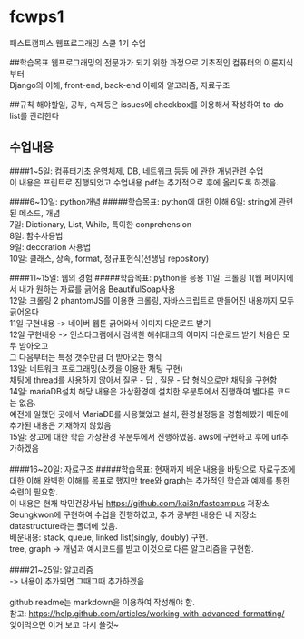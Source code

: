# fcwps1
패스트캠퍼스 웹프로그래밍 스쿨 1기 수업

##학습목표
웹프로그래밍의 전문가가 되기 위한 과정으로 기초적인 컴퓨터의 이론지식부터<br>
Django의 이해, front-end, back-end 이해와 알고리즘, 자료구조<br>

##규칙
해야할일, 공부, 숙제등은 issues에 checkbox를 이용해서 작성하여 to-do list를 관리한다

## 수업내용 
####1~5일: 컴퓨터기초
운영체제, DB, 네트워크 등등 에 관한 개념관련 수업<br>
이 내용은 프린트로 진행되었고 수업내용 pdf는 추가적으로 후에 올리도록 하겠음.<br>

####6~10일: python개념
#####학습목표: python에 대한 이해
6일: string에 관련된 메소드, 개념<br>
7일: Dictionary, List, While, 특이한 conprehension<br>
8일: 함수사용법<br>
9일: decoration 사용법<br>
10일: 클래스, 상속, format, 정규표현식(선생님 repository)<br>

####11~15일: 웹의 경험
#####학습목표: python을 응용
11일: 크롤링 1(웹 페이지에서 내가 원하는 자료를 긁어옴 BeautifulSoap사용<br>
12일: 크롤링 2 phantomJS를 이용한 크롤링, 자바스크립트로 만들어진 내용까지 모두 긁어온다<br>
11일 구현내용 -> 네이버 웹툰 긁어와서 이미지 다운로드 받기<br>
12일 구현내용 -> 인스타그램에서 검색한 해쉬태크의 이미지 다운로드 받기 처음은 모두 받아오고<br>
그 다음부터는 특정 갯수만큼 더 받아오는 형식<br>
13일: 네트워크 프로그래밍(소캣을 이용한 채팅 구현)<br>
채팅에 thread를 사용하지 않아서 질문 - 답 , 질문 - 답 형식으로만 채팅을 구현함<br>
14일: mariaDB설치 해당 내용은 가상환경에 설치한 우분투에서 진행하여 별다른 코드는 없음.<br>
예전에 일했던 곳에서 MariaDB를 사용했었고 설치, 환경설정등을 경험해봤기 때문에<br>
추가된 내용은 기재하지 않았음<br>
15일: 장고에 대한 학습 가상환경 우분투에서 진행하였음. aws에 구현하고 후에 url추가하겠음<br>
<br>
####16~20일: 자료구조
#####학습목표: 현재까지 배운 내용을 바탕으로 자료구조에 대한 이해
완벽한 이해를 목표로 했지만 tree와 graph는 추가적인 학습과 예제를 통한 숙련이 필요함.<br>
이 내용은 현재 박민건강사님 https://github.com/kai3n/fastcampus 저장소<br>
Seungkwon에 구현하여 수업을 진행하였고, 추가 공부한 내용은 내 저장소 datastructure라는 폴더에 있음.<br>
배운내용: stack, queue, linked list(singly, doubly) 구현. <br>
tree, graph -> 개념과 예시코드를 받고 이것으로 다른 알고리즘을 구현함.<br>
<br>
####21~25일: 알고리즘
<br>
-> 내용이 추가되면 그때그때 추가하겠음<br>
<br>
github readme는 markdown을 이용하여 작성해야 함.<br>
참고: https://help.github.com/articles/working-with-advanced-formatting/<br>
잊어먹으면 이거 보고 다시 쓸것~
